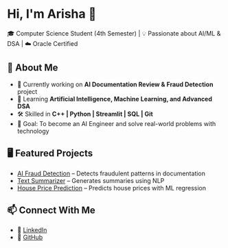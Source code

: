 # Hi, I'm Arisha 👋

🎓 Computer Science Student (4th Semester) | 💡 Passionate about AI/ML & DSA | ☁️ Oracle Certified  

## 🚀 About Me
- 🔭 Currently working on **AI Documentation Review & Fraud Detection** project  
- 🌱 Learning **Artificial Intelligence, Machine Learning, and Advanced DSA**  
- 🛠️ Skilled in **C++ | Python | Streamlit | SQL | Git**  
- 🎯 Goal: To become an AI Engineer and solve real-world problems with technology  

## 🖥️ Featured Projects
- [AI Fraud Detection](https://github.com/arisckm/AI-Fraud-Detection) – Detects fraudulent patterns in documentation  
- [Text Summarizer](https://github.com/arisckm/text-summarizer) – Generates summaries using NLP  
- [House Price Prediction](https://github.com/arisckm/house-prediction) – Predicts house prices with ML regression  

## 📫 Connect With Me
- 💼 [LinkedIn](https://www.linkedin.com/in/arisha-manzoor-14b494311?utm_source=share&utm_campaign=share_via&utm_content=profile&utm_medium=android_app)  
- 📂 [GitHub](https://github.com/arisckm)  
